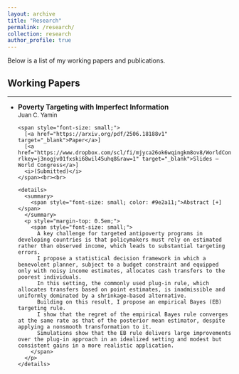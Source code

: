```yaml
---
layout: archive
title: "Research"
permalink: /research/
collection: research
author_profile: true
---
```



Below is a list of my working papers and publications.

<h2>Working Papers</h2>
<hr />

<ul>
  <li style="margin-bottom: 2em;">
    <b style="font-size: 110%;">Poverty Targeting with Imperfect Information</b><br>
    <span style="font-size: small;">Juan C. Yamin</span><br>

    <span style="font-size: small;">
      [<a href="https://arxiv.org/pdf/2506.18188v1" target="_blank">Paper</a>] 
      [<a href="https://www.dropbox.com/scl/fi/mjyca26ok6wqingkm8ov8/WorldCongress.pdf?rlkey=j3nogjv01fxski68wil45uhq8&raw=1" target="_blank">Slides – World Congress</a>] 
      <i>(Submitted)</i>
    </span><br><br>

    <details>
      <summary>
        <span style="font-size: small; color: #9e2a11;">Abstract [+]</span>
      </summary>
      <p style="margin-top: 0.5em;">
        <span style="font-size: small;">
          A key challenge for targeted antipoverty programs in developing countries is that policymakers must rely on estimated rather than observed income, which leads to substantial targeting errors.
          I propose a statistical decision framework in which a benevolent planner, subject to a budget constraint and equipped only with noisy income estimates, allocates cash transfers to the poorest individuals.
          In this setting, the commonly used plug-in rule, which allocates transfers based on point estimates, is inadmissible and uniformly dominated by a shrinkage-based alternative.
          Building on this result, I propose an empirical Bayes (EB) targeting rule.
          I show that the regret of the empirical Bayes rule converges at the same rate as that of the posterior mean estimator, despite applying a nonsmooth transformation to it.
          Simulations show that the EB rule delivers large improvements over the plug-in approach in an idealized setting and modest but consistent gains in a more realistic application.
        </span>
      </p>
    </details>
  </li>
</ul>
